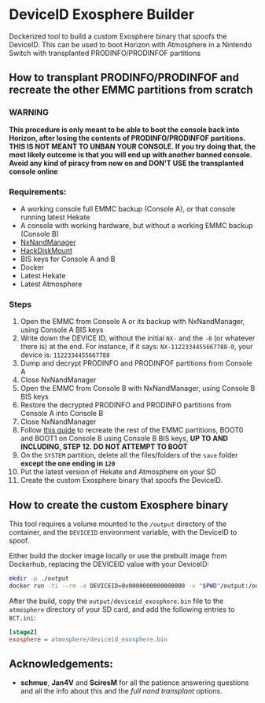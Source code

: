 # DeviceID Exosphere Builder

Dockerized tool to build a custom Exosphere binary that spoofs the DeviceID. This can be used to boot Horizon with Atmosphere in a Nintendo Switch with  transplanted PRODINFO/PRODINFOF partitions

## How to transplant PRODINFO/PRODINFOF and recreate the other EMMC partitions from scratch

### WARNING
**This procedure is only meant to be able to boot the console back into Horizon, after losing the contents of PRODINFO/PRODINFOF partitions. THIS IS NOT MEANT TO UNBAN YOUR CONSOLE. If you try doing that, the most likely outcome is that you will end up with another banned console. Avoid any kind of piracy from now on and DON'T USE the transplanted console online**

### Requirements:
- A working console full EMMC backup (Console A), or that console running latest Hekate
- A console with working hardware, but without a working EMMC backup (Console B)
- [NxNandManager](https://github.com/eliboa/NxNandManager)
- [HackDiskMount](https://files.sshnuke.net/HacDiskMount1055.zip)
- BIS keys for Console A and B
- Docker
- Latest Hekate
- Latest Atmosphere

### Steps
1. Open the EMMC from Console A or its backup with NxNandManager, using Console A BIS keys
1. Write down the DEVICE ID, without the initial `NX-` and the `-0` (or whatever there is) at the end. For instance, if it says: `NX-1122334455667788-0`, your device is: `1122334455667788`
1. Dump and decrypt PRODINFO and PRODINFOF partitions from Console A
1. Close NxNandManager
1. Open the EMMC from Console B with NxNandManager, using Console B BIS keys
1. Restore the decrypted PRODINFO and PRODINFO partitions from Console A into Console B
1. Close NxNandManager
1. Follow [this guide](https://switch.homebrew.guide/usingcfw/manualchoiupgrade.html) to recreate the rest of the EMMC partitions, BOOT0 and BOOT1 on Console B using Console B BIS keys, **UP TO AND INCLUDING, STEP 12. DO NOT ATTEMPT TO BOOT**
1. On the `SYSTEM` partition, delete all the files/folders of the `save` folder **except the one ending in `120`**
1. Put the latest version of Hekate and Atmosphere on your SD
1. Create the custom Exosphere binary that spoofs the DeviceID.

## How to create the custom Exosphere binary 

This tool requires a volume mounted to the `/output` directory of the container, and the `DEVICEID` environment variable, with the DeviceID to spoof.

Either build the docker image locally or use the prebuilt image from Dockerhub, replacing the DEVICEID value with your DeviceID:

```bash
mkdir -p ./output
docker run -ti --rm -e DEVICEID=0x0000000000000000 -v "$PWD"/output:/output pablozaiden/deviceid-exosphere-builder:latest
```

After the build, copy the `output/deviceid_exosphere.bin` file to the `atmosphere` directory of your SD card, and add the following entries to `BCT.ini`:

```ini
[stage2]
exosphere = atmosphere/deviceid_exosphere.bin
```

## Acknowledgements:
- **schmue**, **Jan4V** and **SciresM** for all the patience answering questions and all the info about this and the *full nand transplant* options.